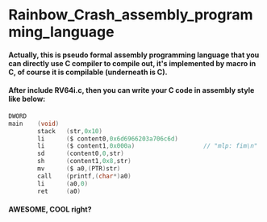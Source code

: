 # Rainbow_Crash_assembly_programming_language
#### Actually, this is pseudo formal assembly programming language that you can directly use C compiler to compile out, it's implemented by macro in C, of course it is compilable (underneath is C).
#### After include RV64i.c, then you can write your C code in assembly style like below:

```c
DWORD
main    (void)
        stack   (str,0x10)
        li      ($ content0,0x6d6966203a706c6d)
        li      ($ content1,0x000a)                   // "mlp: fim\n"
        sd      (content0,0,str)
        sh      (content1,0x8,str)
        mv      ($ a0,(PTR)str)
        call    (printf,(char*)a0)
        li      (a0,0)
        ret     (a0)
```
#### AWESOME, COOL right?
